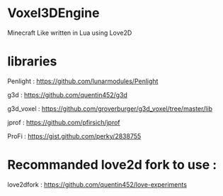 # Voxel3DEngine
Minecraft Like written in Lua using Love2D

# libraries

Penlight : https://github.com/lunarmodules/Penlight

g3d : https://github.com/quentin452/g3d

g3d_voxel : https://github.com/groverburger/g3d_voxel/tree/master/lib

jprof : https://github.com/pfirsich/jprof

ProFi : https://gist.github.com/perky/2838755

# Recommanded love2d fork to use : 

love2dfork : https://github.com/quentin452/love-experiments
